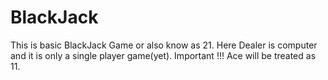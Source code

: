 # BlackJack
This is basic BlackJack Game or also know as 21.
Here Dealer is computer and it is only a single player game(yet).
Important !!! Ace will be treated as 11.
